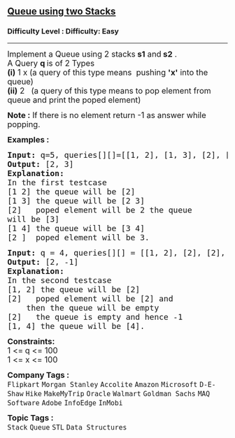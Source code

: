 <h2><a href="https://www.geeksforgeeks.org/problems/queue-using-two-stacks/1?page=1&category=Stack&difficulty=Easy&sortBy=submissions">Queue using two Stacks</a></h2><h3>Difficulty Level : Difficulty: Easy</h3><hr><div class="problems_problem_content__Xm_eO"><p><span style="font-size: 18px;">Implement a Queue using 2 stacks<strong> s1</strong> and<strong> s2</strong> .<br>A Query <strong>q </strong>is of 2 Types<br><strong>(i)</strong> 1 x (a query of this type means&nbsp;&nbsp;pushing <strong>'x'</strong> into the queue)<br><strong>(ii)</strong> 2 &nbsp; (a query of this type means to pop&nbsp;element from queue and print the poped element)</span></p>
<p><span style="font-size: 18px;"><strong>Note :</strong>&nbsp;If there is no element return -1 as answer while popping.</span></p>
<p><strong><span style="font-size: 18px;">Examples :</span></strong></p>
<pre><strong><span style="font-size: 18px;">Input: </span></strong><span style="font-size: 18px;">q=5, queries[][]=[[1, 2], [1, 3], [2], [1, 4], [2]]
<strong>Output: </strong>[2, 3]<strong><br></strong><strong>Explanation: 
</strong>In the first testcase
[1 2] the queue will be [2]
[1 3] the queue will be [2 3]
[2] &nbsp; poped element will be 2 the queue 
will be [3]
[1 4] the queue will be [3 4]
[2 ]&nbsp; poped element will be 3.</span>
</pre>
<pre><strong><span style="font-size: 18px;">Input: </span></strong><span style="font-size: 18px;">q = 4, queries[][] = [[1, 2], [2], [2], [1, 4]]
<strong>Output: </strong>[2, -1]
<strong>Explanation: 
</strong>In the second testcase&nbsp;
[1, 2] the queue will be [2]
[2]&nbsp; &nbsp;poped element will be [2] and 
&nbsp;   then the queue will be empty
[2]&nbsp; &nbsp;the queue is empty and hence -1
[1, 4] the queue will be [4].</span></pre>
<p><span style="font-size: 18px;"><strong>Constraints:</strong><br>1 &lt;=<strong> </strong>q&nbsp;&lt;= 100<br>1 &lt;= x &lt;= 100</span></p></div><p><span style=font-size:18px><strong>Company Tags : </strong><br><code>Flipkart</code>&nbsp;<code>Morgan Stanley</code>&nbsp;<code>Accolite</code>&nbsp;<code>Amazon</code>&nbsp;<code>Microsoft</code>&nbsp;<code>D-E-Shaw</code>&nbsp;<code>Hike</code>&nbsp;<code>MakeMyTrip</code>&nbsp;<code>Oracle</code>&nbsp;<code>Walmart</code>&nbsp;<code>Goldman Sachs</code>&nbsp;<code>MAQ Software</code>&nbsp;<code>Adobe</code>&nbsp;<code>InfoEdge</code>&nbsp;<code>InMobi</code>&nbsp;<br><p><span style=font-size:18px><strong>Topic Tags : </strong><br><code>Stack</code>&nbsp;<code>Queue</code>&nbsp;<code>STL</code>&nbsp;<code>Data Structures</code>&nbsp;